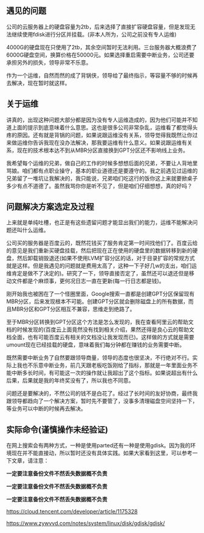 ## 遇见的问题

公司的云服务器上的硬盘容量为2tb，后来选择了直接扩容硬盘容量，但是发现无法继续使用fdisk进行分区并挂载。(非本人所为，公司之前没有专人运维)

4000G的硬盘现在只使用了2tb，其余空间暂时无法利用。三台服务器大概浪费了6000G硬盘空间，换算价格在50000元。如果选择重启需要中断业务，公司还要承担另外的损失，领导非常不乐意。

作为一个运维，自然而然的成了背锅侠，领导给了最终指示，等容量不够的时候再去解决，现在暂时就这样。

## 关于运维

讲真的，出现这种问题大部分都是因为没有专人运维造成的，因为他们可能并不知道上面的提示到底意味着什么意思。这也是很多公司非常杂乱，运维看了都觉得头疼的原因。还有就是背锅的问题，如果说跟运维没有关系，领导觉得我既然让你过来做运维你告诉我现在没办法解决，那我要运维有什么意义。如果说跟运维有关系，现在的技术根本达不到从MBR分区直接换到GPT分区还不影响线上业务。

我希望每个运维的兄弟，做自己的工作的时候多想想后面的兄弟，不要让人背地里骂娘。咱们都有点职业操守，基本的职业道德还是要遵守的。我之前遇见过运维的兄弟留了一堆坑让我解决的，我只能说，兄弟咱们吃这行的饭你这上来就要掀桌子多少有点不道德了。虽然我骂你你是听不见了，但是咱们仔细想想，真的好吗？

## 问题解决方案选定及过程

上来就是单纯吐槽，也正是有这些遗留问题才能显出我们的能力，运维不能解决问题还叫什么运维。

公司买的服务器是百度云的，既然花钱买了服务肯定第一时间找他们了。百度云给的意见是我们重新买硬盘挂载，然后把现在正在使用的硬盘里的数据转移到新的硬盘，然后卸载销毁退还(如果不使用LVM扩容分区的话，对于目录扩容的常规方式就是这样。但是我遇见的问题就是费用太高了，这种一下子好几w的支出，咱们运维肯定是做不了决定的)。研究了一下，领导直接否定了，虽然还可以退还但是移动文件都是个麻烦事，更何况日志一直在更新(每一行日志都是钱)。

刚开始我也被困在了一个怪圈里面，Google搜索一直都是创建GPT分区保留现有MBR分区，后来发现根本不可能。创建GPT分区就会删除磁盘上的所有数据，而且MBR分区和GPT分区相互不兼容，思维走到绝路了。

至于MBR分区转换到GPT分区这个方法是怎么发现的，我在查看阿里云的帮助文档的时候发现的(百度云上面竟然没有找到相关介绍，果然还得是良心云的帮助文档全面，也有可能百度云有相关的文档没让我发现而已)。这样做的方式就是需要umount现在已经挂载的硬盘，意味着我们每分钟都在赚钱的业务需要中断。

既然需要中断业务了自然要跟领导商量，领导的态度也很坚决，不行绝对不行。实际上我也不乐意中断业务，前几天跟老板吃饭刚给了指标，那就是一年里面业务不能中断多长时间，有可能这一次的操作就让我超出了这个指标。如果说超出有什么后果，后果就是我的年终奖没有了，所以我也不同意。

问题还是要解决的，不然公司的钱不是白花了。经过了长时间的友好协商，最终我跟领导都趋向了一个解决方案，暂时先不要管了，没事多清理磁盘空间坚持一下，等业务可以中断的时候再去解决。

## 实际命令(谨慎操作未经验证)

在网上搜索会有两种方式，一种是使用parted还有一种是使用gdisk。因为我的环境现在并不能直接动，所以暂时还没有具体实践。如果大家看到这里，可以参考一下文章，请注意：

**一定要注意备份文件不然丢失数据概不负责**

**一定要注意备份文件不然丢失数据概不负责**

**一定要注意备份文件不然丢失数据概不负责**

<https://cloud.tencent.com/developer/article/1175328>

<https://www.zywvvd.com/notes/system/linux/disk/gdisk/gdisk/>